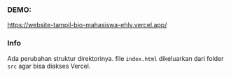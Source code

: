 ### DEMO:
https://website-tampil-bio-mahasiswa-ehlv.vercel.app/

### Info
Ada perubahan struktur direktorinya. file `index.html` dikeluarkan dari folder `src` agar bisa diakses Vercel.